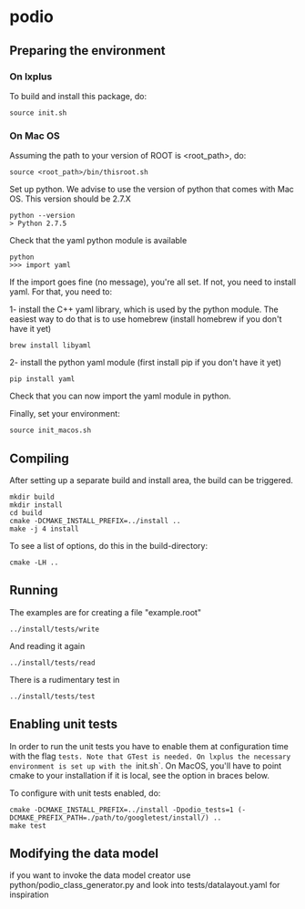 # podio

## Preparing the environment

### On lxplus

To build and install this package, do:

    source init.sh

### On Mac OS

Assuming the path to your version of ROOT is <root_path>, do:

    source <root_path>/bin/thisroot.sh

Set up python. We advise to use the version of python that comes with Mac OS. This version should be 2.7.X

    python --version
    > Python 2.7.5

Check that the yaml python module is available

    python
    >>> import yaml

If the import goes fine (no message), you're all set. If not, you need to install yaml. For that, you need to:

1- install the C++ yaml library, which is used by the python module. The easiest way to do that is to use homebrew (install homebrew if you don't have it yet)

    brew install libyaml

2- install the python yaml module (first install pip if you don't have it yet)

    pip install yaml

Check that you can now import the yaml module in python.

Finally, set your environment:

    source init_macos.sh


## Compiling

After setting up a separate build and install area, the build can be triggered.

    mkdir build
    mkdir install
    cd build
    cmake -DCMAKE_INSTALL_PREFIX=../install ..
    make -j 4 install

To see a list of options, do this in the build-directory:

    cmake -LH ..

## Running

The examples are for creating a file "example.root"

    ../install/tests/write

And reading it again

    ../install/tests/read

There is a rudimentary test in

    ../install/tests/test

## Enabling unit tests
In order to run the unit tests you have to enable them at configuration time with the flag `tests. Note that GTest is needed. On lxplus the necessary environment is set up with the `init.sh`. On MacOS, you'll have to point cmake to your installation if it is local, see the option in braces below.

To configure with unit tests enabled, do:

    cmake -DCMAKE_INSTALL_PREFIX=../install -Dpodio_tests=1 (-DCMAKE_PREFIX_PATH=./path/to/googletest/install/) ..
    make test

## Modifying the data model

if you want to invoke the data model creator use python/podio_class_generator.py
and look into tests/datalayout.yaml for inspiration
